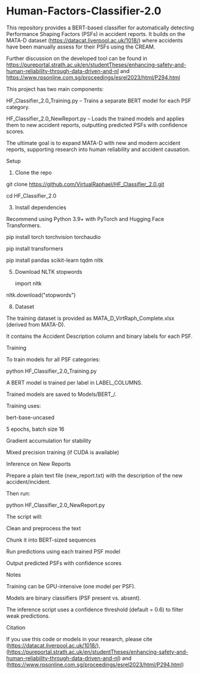 # Human-Factors-Classifier-2.0


This repository provides a BERT-based classifier for automatically detecting Performance Shaping Factors (PSFs) in accident reports.
It builds on the MATA-D dataset (https://datacat.liverpool.ac.uk/1018/) where accidents have been manually assess for their PSFs using the CREAM.


Further discussion on the developed tool can be found in https://pureportal.strath.ac.uk/en/studentTheses/enhancing-safety-and-human-reliability-through-data-driven-and-nl and https://www.rpsonline.com.sg/proceedings/esrel2023/html/P294.html 

This project has two main components:

HF_Classifier_2.0_Training.py – Trains a separate BERT model for each PSF category.

HF_Classifier_2.0_NewReport.py – Loads the trained models and applies them to new accident reports, outputting predicted PSFs with confidence scores.


The ultimate goal is to expand MATA-D with new and modern accident reports, supporting research into human reliability and accident causation.

Setup

1. Clone the repo
   
  git clone https://github.com/VirtualRaphael/HF_Classifier_2.0.git

  cd HF_Classifier_2.0


3. Install dependencies
   
Recommend using Python 3.9+ with PyTorch and Hugging Face Transformers.

  pip install torch torchvision torchaudio
  
  pip install transformers
  
  pip install pandas scikit-learn tqdm nltk

5. Download NLTK stopwords
   
   import nltk
   
  nltk.download("stopwords")

8. Dataset
   
The training dataset is provided as MATA_D_VirtRaph_Complete.xlsx (derived from MATA-D).

It contains the Accident Description column and binary labels for each PSF.

Training

To train models for all PSF categories:

  python HF_Classifier_2.0_Training.py

  
A BERT model is trained per label in LABEL_COLUMNS.

Trained models are saved to Models/BERT_<LabelName>/.

Training uses:

  bert-base-uncased
  
  5 epochs, batch size 16
  
  Gradient accumulation for stability
  
  Mixed precision training (if CUDA is available)
  

Inference on New Reports

Prepare a plain text file (new_report.txt) with the description of the new accident/incident.

Then run:

  python HF_Classifier_2.0_NewReport.py
  
  
The script will:

  Clean and preprocess the text
  
  Chunk it into BERT-sized sequences
  
  Run predictions using each trained PSF model
  
  Output predicted PSFs with confidence scores
  

Notes

  Training can be GPU-intensive (one model per PSF).
  
  Models are binary classifiers (PSF present vs. absent).
  
  The inference script uses a confidence threshold (default = 0.6) to filter weak predictions.
  

Citation

If you use this code or models in your research, please cite (https://datacat.liverpool.ac.uk/1018/), (https://pureportal.strath.ac.uk/en/studentTheses/enhancing-safety-and-human-reliability-through-data-driven-and-nl) and (https://www.rpsonline.com.sg/proceedings/esrel2023/html/P294.html)
